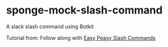 # sponge-mock-slash-command
A slack slash command using Botkit

Tutorial from:
Follow along with [Easy Peasy Slash Commands](https://medium.com/slack-developer-blog/easy-peasy-slash-commands-getting-started-c37ff3f14d3e#.nfr4px2vi)
